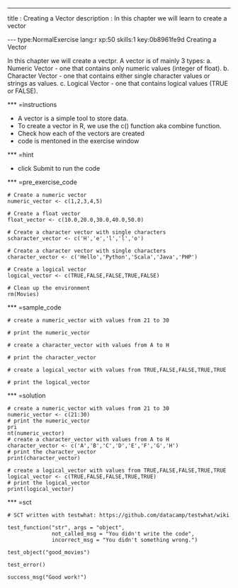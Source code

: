 ---
title       : Creating a Vector
description : In this chapter we will learn to create a vector


--- type:NormalExercise lang:r xp:50 skills:1 key:0b8961fe9d
Creating a Vector

In this chapter we will create a vectpr.
A vector is of mainly 3 types:
  a. Numeric Vector - one that contains only numeric values (integer of float).
  b. Character Vector - one that contains either single character values or strings as values.
  c. Logical Vector - one that contains logical values (TRUE or FALSE).

*** =instructions
- A vector is a simple tool to store data.
- To create a vector in R, we use the c() function aka combine function.
- Check how each of the vectors are created
- code is mentoned in the exercise window

*** =hint
- click Submit to run the code

*** =pre_exercise_code
```{r}
# Create a numeric vector
numeric_vector <- c(1,2,3,4,5)

# Create a float vector
float_vector <- c(10.0,20.0,30.0,40.0,50.0)

# Create a character vector with single characters
scharacter_vector <- c('H','e','l','l','o')

# Create a character vector with single characters
character_vector <- c('Hello','Python','Scala','Java','PHP')

# Create a logical vector
logical_vector <- c(TRUE,FALSE,FALSE,TRUE,FALSE)

# Clean up the environment
rm(Movies)
```

*** =sample_code
```{r}
# create a numeric_vector with values from 21 to 30

# print the numeric_vector

# create a character_vector with values from A to H

# print the character_vector

# create a logical_vector with values from TRUE,FALSE,FALSE,TRUE,TRUE

# print the logical_vector

```

*** =solution
```{r}
# create a numeric_vector with values from 21 to 30
numeric_vector <- c(21:30)
# print the numeric_vector
pri
nt(numeric_vector)
# create a character_vector with values from A to H
character_vector <- c('A','B','C','D','E','F','G','H')
# print the character_vector
print(character_vector)

# create a logical_vector with values from TRUE,FALSE,FALSE,TRUE,TRUE
logical_vector <- c(TRUE,FALSE,FALSE,TRUE,TRUE)
# print the logical_vector
print(logical_vector)
```

*** =sct
```{r}
# SCT written with testwhat: https://github.com/datacamp/testwhat/wiki

test_function("str", args = "object",
              not_called_msg = "You didn't write the code",
              incorrect_msg = "You didn't something wrong.")

test_object("good_movies")

test_error()

success_msg("Good work!")
```
